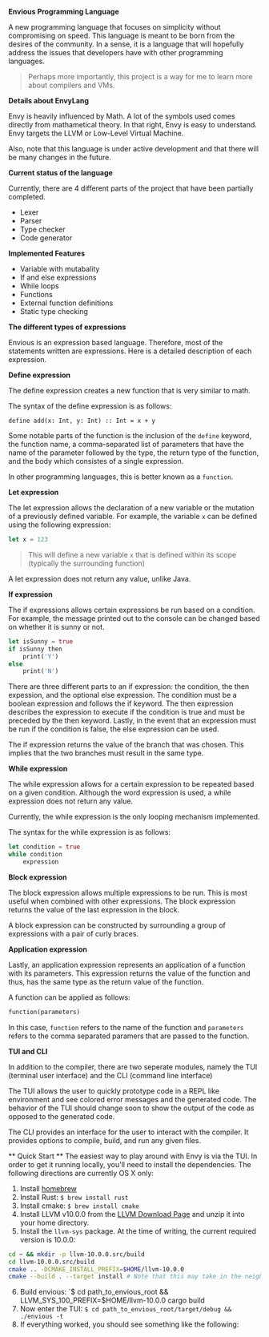 **Envious Programming Language**

A new programming language that focuses on simplicity without compromising on speed. This language is meant to be born from the desires of the community. In a sense, it is a language that will hopefully address the issues that developers have with other programming languages.

> Perhaps more importantly, this project is a way for me to learn more about compilers and VMs.

**Details about EnvyLang**

Envy is heavily influenced by Math. A lot of the symbols used comes directly from mathametical theory.
In that right, Envy is easy to understand. Envy targets the LLVM or Low-Level Virtual Machine.

Also, note that this language is under active development and that there will be many changes in the future.

**Current status of the language**

Currently, there are 4 different parts of the project that have been partially completed.
- Lexer
- Parser
- Type checker
- Code generator

**Implemented Features**

- Variable with mutabality
- If and else expressions
- While loops
- Functions
- External function definitions
- Static type checking

**The different types of expressions**

Envious is an expression based language. Therefore, most of the statements written are expressions. Here is a detailed description of each expression.

**Define expression**

The define expression creates a new function that is very similar to math.

The syntax of the define expression is as follows:
```
define add(x: Int, y: Int) :: Int = x + y 
```

Some notable parts of the function is the inclusion of the `define` keyword, the function name, a comma-separated list of parameters that have the name of the parameter followed by the type, the return type of the function, and the body which consistes of a single expression.

In other programming languages, this is better known as a `function`.

**Let expression**

The let expression allows the declaration of a new variable or the mutation of a previously defined variable. For example, the variable `x` can be defined using the following expression:

```rust
let x = 123
```
> This will define a new variable `x` that is defined within its scope (typically the surrounding function)

A let expression does not return any value, unlike Java.

**If expression**

The if expressions allows certain expressions be run based on a condition. For example, the message printed out to the console can be
changed based on whether it is sunny or not.

```rust
let isSunny = true
if isSunny then
    print('Y')
else
    print('N')
```

There are three different parts to an if expression: the condition, the then expession, and the optional else expression.
The condition must be a boolean expression and follows the if keyword. The then expression describes the expression to execute if the condition is true and must be preceded by the then keyword. Lastly, in the event that an expression must be run if the condition is false, the else expression can be used.

The if expression returns the value of the branch that was chosen. This implies that the two branches must result in the same type.

**While expression**

The while expression allows for a certain expression to be repeated based on a given condition. Although the word expression is used, a while expression does not return any value.

Currently, the while expression is the only looping mechanism implemented.

The syntax for the while expression is as follows:

```rust
let condition = true
while condition
    expression
```

**Block expression**

The block expression allows multiple expressions to be run. This is most useful when combined with other expressions. The block expression returns the value of the last expression in the block.

A block expression can be constructed by surrounding a group of expressions with a pair of curly braces.

**Application expression**

Lastly, an application expression represents an application of a function with its parameters. This expression returns the value of the function and thus, has the same type as the return value of the function.

A function can be applied as follows:

```rust
function(parameters)
```

In this case, `function` refers to the name of the function and `parameters` refers to the comma separated paramers that are passed to the function.

**TUI and CLI**

In addition to the compiler, there are two seperate modules, namely the TUI (terminal user interface) and the CLI (command line interface)

The TUI allows the user to quickly prototype code in a REPL like environment and see colored error messages and the generated code.
The behavior of the TUI should change soon to show the output of the code as opposed to the generated code.

The CLI provides an interface for the user to interact with the compiler. It provides options to compile, build, and run any given files.

** Quick Start **
The easiest way to play around with Envy is via the TUI. In order to get it running locally, you'll need to install the dependencies. The following directions are currently OS X only:

1. Install [homebrew](https://brew.sh/)
2. Install Rust: `$ brew install rust`
3. Install cmake: `$ brew install cmake`
4. Install LLVM v10.0.0 from the [LLVM Download Page](https://releases.llvm.org/) and unzip it into your home directory.
5. Install the `llvm-sys` package. At the time of writing, the current required version is 10.0.0:
```bash
cd ~ && mkdir -p llvm-10.0.0.src/build
cd llvm-10.0.0.src/build
cmake .. -DCMAKE_INSTALL_PREFIX=$HOME/llvm-10.0.0
cmake --build . --target install # Note that this may take in the neighborhood of 90 minutes.
```
6. Build envious: `$ cd path_to_envious_root && LLVM_SYS_100_PREFIX=$HOME/llvm-10.0.0 cargo build
7. Now enter the TUI: `$ cd path_to_envious_root/target/debug && ./envious -t`
8. If everything worked, you should see something like the following:

